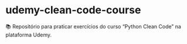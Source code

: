 # udemy-clean-code-course
📚 Repositório para praticar exercícios do curso “Python Clean Code” na plataforma Udemy.
